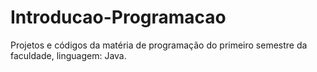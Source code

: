 # Introducao-Programacao
Projetos e códigos da matéria de programação do primeiro semestre da faculdade, linguagem: Java.  
